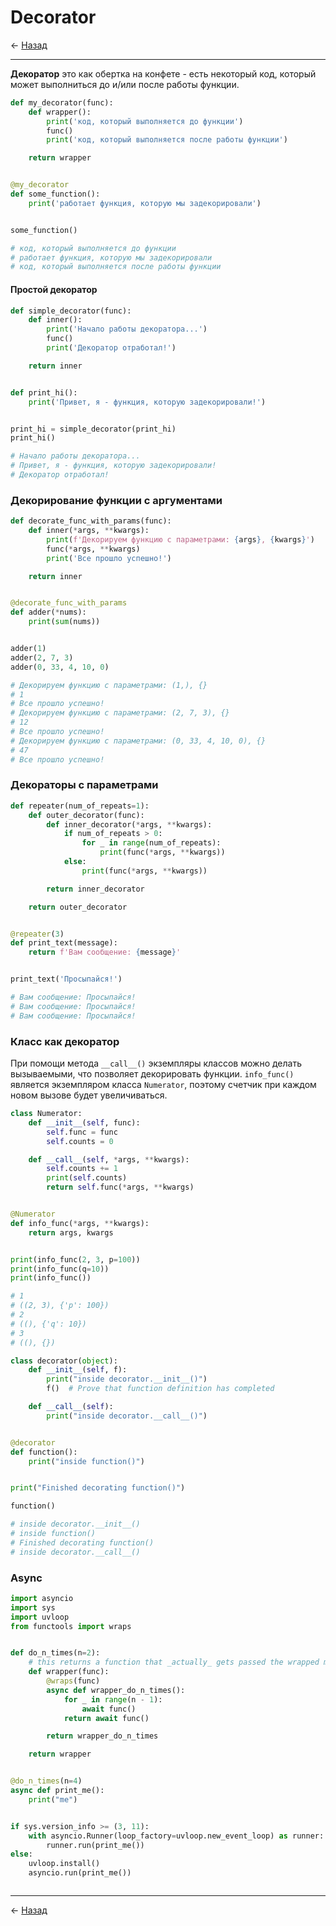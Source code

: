 # Decorator

← [Назад][back]

---

**Декоратор** это как обертка на конфете - есть некоторый код, который может выполниться до и/или после работы функции.

```python
def my_decorator(func):
    def wrapper():
        print('код, который выполняется до функции')
        func()
        print('код, который выполняется после работы функции')

    return wrapper


@my_decorator
def some_function():
    print('работает функция, которую мы задекорировали')


some_function()

# код, который выполняется до функции
# работает функция, которую мы задекорировали
# код, который выполняется после работы функции
```

#### Простой декоратор

```python
def simple_decorator(func):
    def inner():
        print('Начало работы декоратора...')
        func()
        print('Декоратор отработал!')

    return inner


def print_hi():
    print('Привет, я - функция, которую задекорировали!')


print_hi = simple_decorator(print_hi)
print_hi()

# Начало работы декоратора...
# Привет, я - функция, которую задекорировали!
# Декоратор отработал!
```

### Декорирование функции с аргументами

```python
def decorate_func_with_params(func):
    def inner(*args, **kwargs):
        print(f'Декорируем функцию с параметрами: {args}, {kwargs}')
        func(*args, **kwargs)
        print('Все прошло успешно!')

    return inner


@decorate_func_with_params
def adder(*nums):
    print(sum(nums))


adder(1)
adder(2, 7, 3)
adder(0, 33, 4, 10, 0)

# Декорируем функцию с параметрами: (1,), {}
# 1
# Все прошло успешно!
# Декорируем функцию с параметрами: (2, 7, 3), {}
# 12
# Все прошло успешно!
# Декорируем функцию с параметрами: (0, 33, 4, 10, 0), {}
# 47
# Все прошло успешно!
```

### Декораторы с параметрами

```python
def repeater(num_of_repeats=1):
    def outer_decorator(func):
        def inner_decorator(*args, **kwargs):
            if num_of_repeats > 0:
                for _ in range(num_of_repeats):
                    print(func(*args, **kwargs))
            else:
                print(func(*args, **kwargs))

        return inner_decorator

    return outer_decorator


@repeater(3)
def print_text(message):
    return f'Вам сообщение: {message}'


print_text('Просыпайся!')

# Вам сообщение: Просыпайся!
# Вам сообщение: Просыпайся!
# Вам сообщение: Просыпайся!
```

### Класс как декоратор

При помощи метода `__call__()` экземпляры классов можно делать вызываемыми, что позволяет декорировать функции.
`info_func()` является экземпляром класса `Numerator`, поэтому счетчик при каждом новом вызове будет увеличиваться.

```python
class Numerator:
    def __init__(self, func):
        self.func = func
        self.counts = 0

    def __call__(self, *args, **kwargs):
        self.counts += 1
        print(self.counts)
        return self.func(*args, **kwargs)


@Numerator
def info_func(*args, **kwargs):
    return args, kwargs


print(info_func(2, 3, p=100))
print(info_func(q=10))
print(info_func())

# 1
# ((2, 3), {'p': 100})
# 2
# ((), {'q': 10})
# 3
# ((), {})
```

```python
class decorator(object):
    def __init__(self, f):
        print("inside decorator.__init__()")
        f()  # Prove that function definition has completed

    def __call__(self):
        print("inside decorator.__call__()")


@decorator
def function():
    print("inside function()")


print("Finished decorating function()")

function()

# inside decorator.__init__()
# inside function()
# Finished decorating function()
# inside decorator.__call__()
```

### Async

```python
import asyncio
import sys
import uvloop
from functools import wraps


def do_n_times(n=2):
    # this returns a function that _actually_ gets passed the wrapped method.
    def wrapper(func):
        @wraps(func)
        async def wrapper_do_n_times():
            for _ in range(n - 1):
                await func()
            return await func()

        return wrapper_do_n_times

    return wrapper


@do_n_times(n=4)
async def print_me():
    print("me")


if sys.version_info >= (3, 11):
    with asyncio.Runner(loop_factory=uvloop.new_event_loop) as runner:
        runner.run(print_me())
else:
    uvloop.install()
    asyncio.run(print_me())
```

```python

```

---

← [Назад][back]

[back]: <.> "Назад к оглавлению"